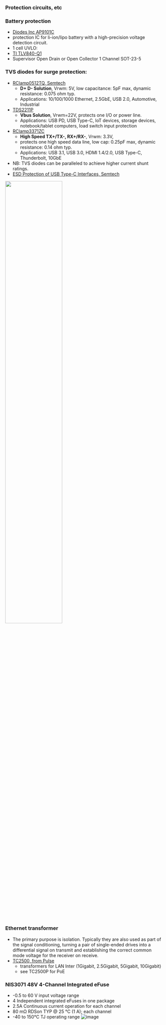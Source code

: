 ### Protection circuits, etc



### Battery protection
- [Diodes Inc AP9101C](https://www.diodes.com/assets/Datasheets/AP9101C.pdf)
- protection IC for li-ion/lipo battery with a high-precision voltage detection circuit.
- 1 cell
UVLO:
- [TI TLV840-Q1](https://www.ti.com/lit/ds/symlink/tlv840-q1.pdf?HQS=dis-mous-null-mousermode-dsf-pf-null-wwe&ts=1665089299484&ref_url=https%253A%252F%252Fnz.mouser.com%252F)
- Supervisor Open Drain or Open Collector 1 Channel SOT-23-5

### TVS diodes for surge protection:
- [RClamp0512TQ, Semtech](https://semtech.my.salesforce.com/sfc/p/#E0000000JelG/a/2R000000UtDY/PnVj0b2DqYIKna5HnuYzpjpX4oyG8yipaHBmtQWQMM0)
  - **D+ D- Solution**, Vrwm: 5V, low capacitance: 5pF max, dynamic resistance: 0.075 ohm typ.
  - Applications: 10/100/1000 Ethernet, 2.5GbE, USB 2.0, Automotive, Industrial
- [TDS2211P](https://semtech.my.salesforce.com/sfc/p/#E0000000JelG/a/2R000000UnaM/s6P7OygkYrTrUAHeHNJqh70C0XTvk6XFExvlymAGtD8)
  - **Vbus Solution**, Vrwm=22V, protects one I/O or power line.
  - Applications: USB PD, USB Type-C, IoT devices, storage devices, notebook/tablet computers, load switch input protection
- [RClamp3371ZC]()
  - **High Speed TX+/TX-, RX+/RX-**, Vrwm: 3.3V, 
  - protects one high speed data line, low cap: 0.25pF max, dynamic resistance: 0.14 ohm typ.
  - Applications: USB 3.1, USB 3.0, HDMI 1.4/2.0, USB Type-C, Thunderbolt, 10GbE
- NB: TVS diodes can be paralleled to achieve higher current shunt ratings.
- [ESD Protection of USB Type-C Interfaces, Semtech](https://blog.semtech.com/esd-protection-of-usb-type-c-interfaces)

<img src="https://user-images.githubusercontent.com/42329930/208318536-1e4d6e79-09b3-47f0-a64e-13a74f21af3e.png" width="60%" height="60%">

### Ethernet transformer
- The primary purpose is isolation. Typically they are also used as part of the signal conditioning, turning a pair of single-ended drives into a differential signal on transmit and establishing the correct common mode voltage for the receiver on receive.
- [TC2500, from Pulse](https://productfinder.pulseelectronics.com/api/open/part-attachments/datasheet/tc2500p)
  - transformers for LAN Inter (1Gigabit, 2.5Gigabit, 5Gigabit, 10Gigabit) 
  - see TC2500P for PoE
  

### NIS3071 48V 4-Channel Integrated eFuse
- -0.5 to 60 V input voltage range
- 4 Independent integrated eFuses in one package
- 2.5A Continuous current operation for each channel
- 80 mΩ RDSon TYP @ 25 °C (1 A); each channel
- -40 to 150°C TJ operating range
![image](https://user-images.githubusercontent.com/42329930/210479730-e261bee9-abc4-4757-8154-760811347c5a.png)


